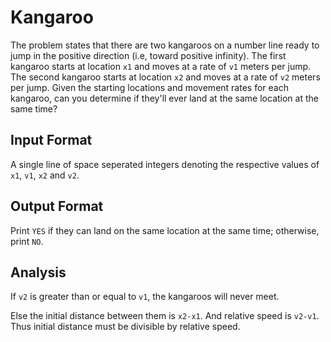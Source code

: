 # Kangaroo

The problem states that there are two kangaroos on a number line ready to jump in the positive direction (i.e, toward positive infinity). The first kangaroo starts at location  `x1` and moves at a rate of  `v1` meters per jump. The second kangaroo starts at location `x2`  and moves at a rate of  `v2` meters per jump. Given the starting locations and movement rates for each kangaroo, can you determine if they'll ever land at the same location at the same time?


## Input Format

A single line of space seperated integers denoting the respective values of `x1`, `v1`, `x2` and `v2`.

## Output Format

Print `YES` if they can land on the same location at the same time; otherwise, print `NO`.


## Analysis

If `v2` is greater than or equal to `v1`, the kangaroos will never meet.

Else the initial distance between them is `x2-x1`. And relative speed is `v2-v1`. Thus initial distance must be divisible by relative speed.